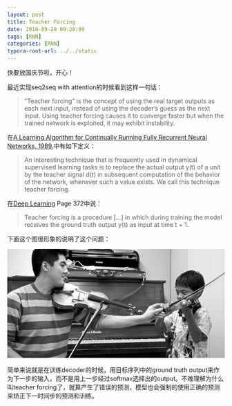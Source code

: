 ```yaml
---
layout: post
title: Teacher Forcing
date: 2018-09-29 09:28:09
tags: [RNN]
categories: [RNN]
typora-root-url: ../../static
---
```


快要放国庆节啦，开心！

最近实现seq2seq with attention的时候看到这样一句话：

> “Teacher forcing” is the concept of using the real target outputs as each next input, instead of using the decoder’s guess as the next input. Using teacher forcing causes it to converge faster but when the trained network is exploited, it may exhibit instability.

在[A Learning Algorithm for Continually Running Fully Recurrent Neural Networks, 1989.](http://ieeexplore.ieee.org/document/6795228/)中有如下定义：

> An interesting technique that is frequently used in dynamical supervised learning tasks is to replace the actual output y(t) of a unit by the teacher signal d(t) in subsequent computation of the behavior of the network, whenever such a value exists. We call this technique teacher forcing.

在[Deep Learning](https://www.amazon.com/Deep-Learning-Adaptive-Computation-Machine/dp/0262035618/ref=as_li_ss_tl?ie=UTF8&qid=1504054272&sr=8-1&keywords=Deep+Learning&linkCode=sl1&tag=inspiredalgor-20&linkId=0f44bf7890ceb848305a60cf0ee2bcf3) Page 372中说：

> Teacher forcing is a procedure […] in which during training the model receives the ground truth output y(t) as input at time t + 1.

下面这个图很形象的说明了这个问题：

![](/img/teacher-forcing.png)



简单来说就是在训练decoder的时候，用目标序列中的ground truth output来作为下一步的输入，而不是用上一步经过softmax选择出的output。不难理解为什么叫teacher forcing了，就算产生了错误的预测，模型也会强制的使用正确的预测来矫正下一时间步的预测和训练。